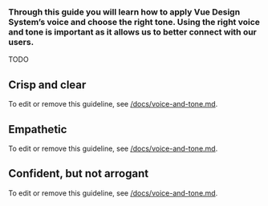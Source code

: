 ### Through this guide you will learn how to apply Vue Design System’s voice and choose the right tone. Using the right voice and tone is important as it allows us to better connect with our users.

TODO

## Crisp and clear

To edit or remove this guideline, see [/docs/voice-and-tone.md](https://github.com/viljamis/vue-design-system/blob/master/docs/principles.md).

## Empathetic

To edit or remove this guideline, see [/docs/voice-and-tone.md](https://github.com/viljamis/vue-design-system/blob/master/docs/voice-and-tone.md).

## Confident, but not arrogant

To edit or remove this guideline, see [/docs/voice-and-tone.md](https://github.com/viljamis/vue-design-system/blob/master/docs/voice-and-tone.md).
